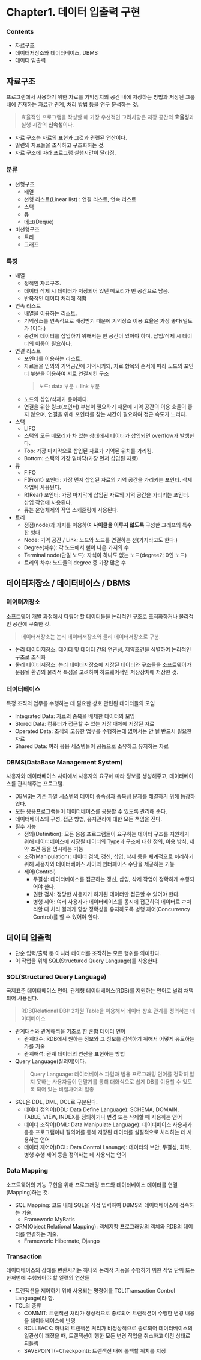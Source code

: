 # Chapter1. 데이터 입출력 구현
### Contents
* 자료구조
* 데이터저장소와 데이터베이스, DBMS
* 데이터 입출력

## 자료구조
프로그램에서 사용하기 위한 자료를 기억장치의 공간 내에 저장하는 방법과 저장된 그룹 내에 존재하는 자료간 관계, 처리 방법 등을 연구 분석하는 것.

> 효율적인 프로그램을 작성할 때 가장 우선적인 고려사항은 저장 공간의 **효율성**과 실행 시간의 **신속성**이다.

* 자료 구조는 자료의 표현과 그것과 관련된 연산이다.
* 일련의 자료들을 조직하고 구조화하는 것.
* 자료 구조에 따라 프로그램 실행시간이 달라짐.
### 분류
- 선형구조
    - 배열
    - 선형 리스트(Linear list) : 연결 리스트, 연속 리스트
    - 스택
    - 큐
    - 데크(Deque)
- 비선형구조
    - 트리
    - 그래프
### 특징
* 배열
    - 정적인 자료구조.
    - 데이터 삭제 시 데이터가 저장되어 있던 메모리가 빈 공간으로 남음.
    - 반복적인 데이터 처리에 적합
* 연속 리스트
    - 배열을 이용하는 리스트.
    - 기억장소를 연속적으로 배정받기 때문에 기억장소 이용 효율은 가장 좋다(밀도가 1이다.)
    - 중간에 데이터를 삽입하기 위해서는 빈 공간이 있어야 하며, 삽입/삭제 시 데이터의 이동이 필요하다.
* 연결 리스트
    - 포인터를 이용하는 리스트.
    - 자료들을 임의의 기억공간에 기억시키되, 자료 항목의 순서에 따라 노드의 포인터 부분을 이용하여 서로 연결시킨 구조
        > 노드: data 부분 + link 부분
    - 노드의 삽입/삭제가 용이하다.
    - 연결을 위한 링크(포인터) 부분이 필요하기 때문에 기억 공간의 이용 효율이 좋지 않으며, 연결을 위해 포인터를 찾는 시간이 필요하여 접근 속도가 느리다.
* 스택
    - LIFO
    - 스택의 모든 메모리가 차 있는 상태에서 데이터가 삽입되면 overflow가 발생한다.
    - Top: 가장 마지막으로 삽입된 자료가 기억된 위치를 가리킴.
    - Bottom: 스택의 가장 밑바닥(가장 먼저 삽입된 자료)
* 큐
    - FIFO
    - F(Front) 포인터: 가장 먼저 삽입된 자료의 기억 공간을 가리키는 포인터. 삭제 작업에 사용된다.
    - R(Rear) 포인터: 가장 마지막에 삽입된 자료의 기억 공간을 가리키는 포인터. 삽입 작업에 사용된다.
    - 큐는 운영체제의 작업 스케줄링에 사용된다.
* 트리
    - 정점(node)과 가지를 이용하여 **사이클을 이루지 않도록** 구성한 그래프의 특수한 형태
    - Node: 기억 공간 / Link: 노드와 노드를 연결하는 선(가지라고도 한다.)
    - Degree(차수): 각 노드에서 뻗어 나온 가지의 수
    - Terminal node(단말 노드): 자식이 하나도 없는 노드(degree가 0인 노드)
    - 트리의 차수: 노드들의 degree 중 가장 많은 수

## 데이터저장소 / 데이터베이스 / DBMS
### 데이터저장소
소프트웨어 개발 과정에서 다뤄야 할 데이터들을 논리적인 구조로 조직화하거나 물리적인 공간에 구축한 것.

> 데이터저장소는 논리 데이터저장소와 물리 데이터저장소로 구분.

* 논리 데이터저장소: 데이터 및 데이터 간의 연관성, 제약조건을 식별하여 논리적인 구조로 조직화
* 물리 데이터저장소: 논리 데이터저장소에 저장된 데이터와 구조들을 소프트웨어가 운용될 환경의 물리적 특성을 고려하여 하드웨어적인 저장장치에 저장한 것.

### 데이터베이스
특정 조직의 업무를 수행하는 데 필요한 상호 관련된 데이터들의 모임

* Integrated Data: 자료의 중복을 배제한 데이터의 모임
* Stored Data: 컴퓨터가 접근할 수 있는 저장 매체에 저장된 자료
* Operated Data: 조직의 고유한 업무를 수행하는데 없어서는 안 될 반드시 필요한 자료
* Shared Data: 여러 응용 세스템들이 공동으로 소유하고 유지하는 자료

### DBMS(DataBase Management System)
사용자와 데이터베이스 사이에서 사용자의 요구에 따라 정보를 생성해주고, 데이터베이스를 관리해주는 프로그램.

* DBMS는 기존 파일 시스템의 데이터 종속성과 중복성 문제를 해결하기 위해 등장하였다.
* 모든 응용프로그램들이 데이터베이스를 공용할 수 있도록 관리해 준다.
* 데이터베이스의 구성, 접근 방법, 유지관리에 대한 모든 책임을 진다.
* 필수 기능
    - 정의(Definition): 모든 응용 프로그램들이 요구하는 데이터 구조를 지원하기 위해 데이터베이스에 저장될 데이터의 Type과 구조에 대한 정의, 이용 방식, 제약 조건 등을 명시하는 기능
    - 조작(Manipulation): 데이터 검색, 갱신, 삽입, 삭제 등을 체계적으로 처리하기 위해 사용자와 데이터베이스 사이의 인터페이스 수단을 제공하는 기능
    - 제어(Control)
        - 무결성: 데이터베이스를 접근하는 갱신, 삽입, 삭제 작업이 정확하게 수행되어야 한다.
        - 권한 검사: 정당한 사용자가 허가된 데이터만 접근할 수 있어야 한다.
        - 병행 제어: 여러 사용자가 데이터베이스를 동시에 접근하여 데이터르 ㄹ처리할 때 처리 결과가 항상 정확성을 유지하도록 병행 제어(Concurrency Control)를 할 수 있어야 한다.

## 데이터 입출력
* 단순 입력/출력 뿐 아니라 데이터를 조작하는 모든 행위를 의미한다.
* 이 작업을 위해 SQL(Structured Query Language)를 사용한다.

### SQL(Structured Query Language)
국제표준 데이터베이스 언어. 관계형 데이터베이스(RDB)를 지원하는 언어로 널리 채택되어 사용된다.

> RDB(Relational DB): 2차원 Table을 이용해서 데이터 상호 관계를 정의하는 데이터베이스

* 관계대수와 관계해석을 기초로 한 혼합 데이터 언어
    - 관계대수: RDB에서 원하는 정보와 그 정보를 검색하기 위해서 어떻게 유도하는가를 기술
    - 관계해석: 관계 데이터의 연산을 표현하는 방법
* Query Language(질의어)이다.
    > Query Language: 데이터베이스 파일과 범용 프로그래밍 언어를 정확히 알지 못하는 사용자들이 단말기를 통해 대화식으로 쉽게 DB를 이용할 수 있도록 되어 있는 비절차어의 일종
* SQL은 DDL, DML, DCL로 구분된다.
    * 데이터 정의어(DDL: Data Define Language): SCHEMA, DOMAIN, TABLE, VIEW, INDEX를 정의하거나 변경 또는 삭제할 때 사용하는 언어
    * 데이터 조작어(DML: Data Manipulate Language): 데이터베이스 사용자가 응용 프로그램이나 질의어를 통해 저장된 데이터를 실질적으로 처리하는 데 사용하는 언어
    * 데이터 제어어(DCL: Data Control Lanuage): 데이터의 보안, 무결성, 회복, 병행 수행 제어 등을 정의하는 데 사용되는 언어

### Data Mapping
소프트웨어의 기능 구현을 위해 프로그래밍 코드와 데이터베이스 데이터를 연결(Mapping)하는 것.

* SQL Mapping: 코드 내에 SQL을 직접 입력하여 DBMS의 데이터베이스에 접속하는 기술.
    - Framework: MyBatis
* ORM(Object Relational Mapping): 객체지향 프로그래밍의 객체와 RDB의 데이터를 연결하는 기술.
    - Framework: Hibernate, Django

### Transaction
데이터베이스의 상태를 변환시키는 하나의 논리적 기능을 수행하기 위한 작업 단위 또는 한꺼번에 수행되어야 할 일련의 연산들

* 트랜잭션을 제어하기 위해 사용되는 명령어를 TCL(Transaction Control Language)라 함.
* TCL의 종류
    - COMMIT: 트랜잭션 처리가 정상적으로 종료되어 트랜잭션이 수행한 변경 내용을 데이터베이스에 반영
    - ROLLBACK: 하나의 트랜잭션 처리가 비정상적으로 종료되어 데이터베이스의 일관성이 깨졌을 때, 트랜잭션이 행한 모든 변경 작업을 취소하고 이전 상태로 되돌림
    - SAVEPOINT(=Checkpoint): 트랜잭션 내에 롤백할 위치를 지정
